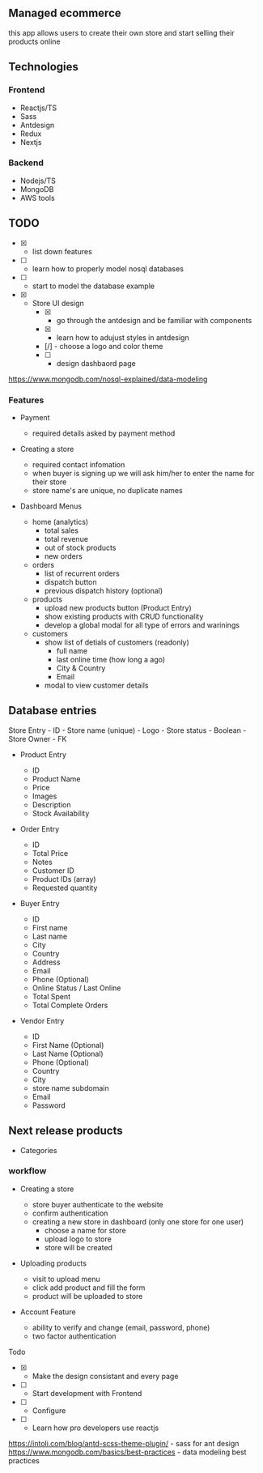 ## Managed ecommerce

this app allows users to create their own store and start selling their products online

## Technologies

### Frontend

- Reactjs/TS
- Sass
- Antdesign
- Redux
- Nextjs

### Backend

- Nodejs/TS
- MongoDB
- AWS tools


## TODO

- [x] - list down features
- [ ] - learn how to properly model nosql databases
- [ ] - start to model the database example

- [x] - Store UI design
    - [x] - go through the antdesign and be familiar with components
    - [x] - learn how to adujust styles in antdesign
    - [/] - choose a logo and color theme
    - [ ] - design dashbaord page

https://www.mongodb.com/nosql-explained/data-modeling

### Features

- Payment
	- required details asked by payment method

- Creating a store
    - required contact infomation
    - when buyer is signing up we will ask him/her to enter the name for their store
    - store name's are unique, no duplicate names

- Dashboard Menus
    - home (analytics)
        - total sales
        - total revenue
        - out of stock products
        - new orders
    - orders
        - list of recurrent orders
        - dispatch button
        - previous dispatch history (optional)
    - products
        - upload new products button (Product Entry)
        - show existing products with CRUD functionality
        - develop a global modal for all type of errors and warinings
    - customers
        - show list of detials of customers (readonly)
            - full name
            - last online time (how long a ago)
            - City & Country
            - Email
        - modal to view customer details


## Database entries

Store Entry
    - ID
    - Store name (unique)
    - Logo
    - Store status - Boolean
    - Store Owner - FK

- Product Entry
    - ID
    - Product Name
    - Price
    - Images
    - Description
    - Stock Availability

- Order Entry
    - ID
    - Total Price
    - Notes
    - Customer ID
    - Product IDs (array)
    - Requested quantity

- Buyer Entry
    - ID
    - First name
    - Last name
    - City
    - Country
    - Address
    - Email
    - Phone (Optional)
    - Online Status / Last Online
    - Total Spent
    - Total Complete Orders

- Vendor Entry
    - ID
    - First Name (Optional)
    - Last Name (Optional)
    - Phone (Optional)
    - Country
    - City
    - store name subdomain
    - Email
    - Password

## Next release products

- Categories

### workflow

- Creating a store
    - store buyer authenticate to the website
    - confirm authentication
    - creating a new store in dashboard (only one store for one user)
        - choose a name for store
        - upload logo to store
        - store will be created

- Uploading products
    - visit to upload menu
    - click add product and fill the form
    - product will be uploaded to store

- Account Feature
    - ability to verify and change (email, password, phone)
    - two factor authentication

Todo

- [x] - Make the design consistant and every page
- [ ] - Start development with Frontend
- [ ] - Configure
- [ ] - Learn how pro developers use reactjs 


https://intoli.com/blog/antd-scss-theme-plugin/ - sass for ant design
https://www.mongodb.com/basics/best-practices - data modeling best practices



